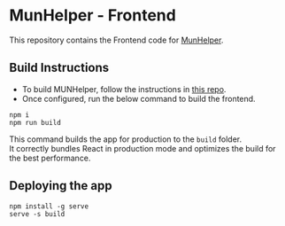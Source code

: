 # MunHelper - Frontend
This repository contains the Frontend code for [MunHelper](https://github.com/mahasvan/munhelper).


## Build Instructions

- To build MUNHelper, follow the instructions in [this repo](https://github.com/mahasvan/munhelper).
- Once configured, run the below command to build the frontend.

```shell
npm i
npm run build
```

This command builds the app for production to the `build` folder.\
It correctly bundles React in production mode and optimizes the build for the best performance.

## Deploying the app

```shell
npm install -g serve
serve -s build
```
